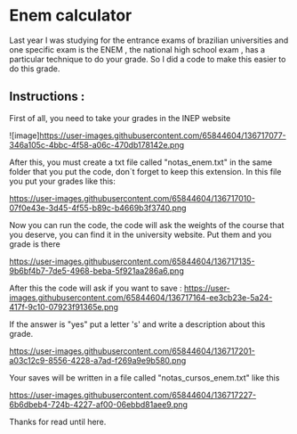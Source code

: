 # Enem calculator
Last year I was studying for the entrance exams of brazilian universities and one specific exam is the ENEM , the national high school exam , has a particular technique to do your grade. So I did a code to make this easier to do this grade.

## Instructions :

First of all, you need to take your grades in the INEP website

![image]https://user-images.githubusercontent.com/65844604/136717077-346a105c-4bbc-4f58-a06c-470db178142e.png

After this, you must create a txt file called "notas_enem.txt" in the same folder that you put the code, don´t forget to keep this extension. In this file you put your grades like this:

https://user-images.githubusercontent.com/65844604/136717010-07f0e43e-3d45-4f55-b89c-b4669b3f3740.png

Now you can run the code, the code will ask the weights of the course that you deserve, you can find it in the university website.
Put them and you grade is there

https://user-images.githubusercontent.com/65844604/136717135-9b6bf4b7-7de5-4968-beba-5f921aa286a6.png

After this the code will ask if you want to save :
https://user-images.githubusercontent.com/65844604/136717164-ee3cb23e-5a24-417f-9c10-07923f91365e.png

If the answer is "yes" put a letter 's' and write a description about this grade.

https://user-images.githubusercontent.com/65844604/136717201-a03c12c9-8556-4228-a7ad-f269a9e9b580.png

Your saves will be written in a file called "notas_cursos_enem.txt" like this

https://user-images.githubusercontent.com/65844604/136717227-6b6dbeb4-724b-4227-af00-06ebbd81aee9.png

Thanks for read until here.

